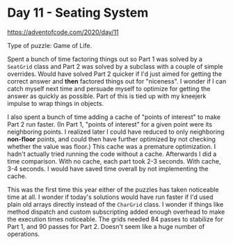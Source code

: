 # Day 11 - Seating System

<https://adventofcode.com/2020/day/11>

Type of puzzle: Game of Life.

Spent a bunch of time factoring things out so Part 1 was solved by a `SeatGrid` class and Part 2 was solved by a subclass with a couple of simple overrides.  Would have solved Part 2 quicker if I'd just aimed for getting the correct answer and **then** factored things out for "niceness".  I wonder if I can catch myself next time and persuade myself to optimize for getting the answer as quickly as possible.  Part of this is tied up with my kneejerk impulse to wrap things in objects.

I also spent a bunch of time adding a cache of "points of interest" to make Part 2 run faster.  (In Part 1, "points of interest" for a given point were its neighboring points.  I realized later I could have reduced to only neighboring **non-floor** points, and could then have further optimized by not checking whether the value was floor.)  This cache was a premature optimization.  I hadn't actually tried running the code without a cache.  Afterwards I did a time comparison.  With no cache, each part took 2-3 seconds.  With cache, 3-4 seconds.  I would have saved time overall by not implementing the cache.

This was the first time this year either of the puzzles has taken noticeable time at all.  I wonder if today's solutions would have run faster if I'd used plain old arrays directly instead of the `CharGrid` class.  I wonder if things like method dispatch and custom subscripting added enough overhead to make the execution times noticeable.  The grids needed 84 passes to stabilize for Part 1, and 90 passes for Part 2.  Doesn't seem like a huge number of operations.


